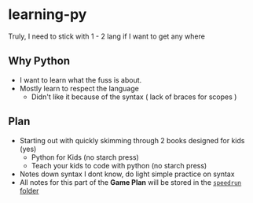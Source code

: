 # learning-py

Truly, I need to stick with 1 - 2 lang if I want to get any where

## Why Python

- I want to learn what the fuss is about.
- Mostly learn to respect the language
  - Didn't like it because of the syntax ( lack of braces for scopes )

## Plan

- Starting out with quickly skimming through 2 books designed for kids (yes)
  - Python for Kids (no starch press)
  - Teach your kids to code with python (no starch press)
- Notes down syntax I dont know, do light simple practice on syntax
- All notes for this part of the **Game Plan** will be stored in the [`speedrun` folder](./speedrun)